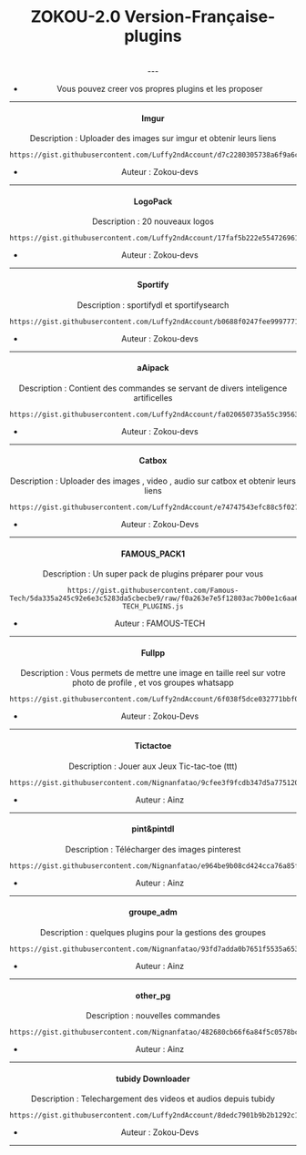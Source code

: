 <h1 align="center"> ZOKOU-2.0 Version-Française-plugins </h1>
<div align="center">
<br /> 
---

- Vous pouvez creer vos propres plugins et les proposer

---


<h4 align="center"> Imgur </h1>

  Description : Uploader des images sur imgur et obtenir leurs liens

```
https://gist.githubusercontent.com/Luffy2ndAccount/d7c2280305738a6f9a6c2c60b1bab8f9/raw/2af46631ae25eed65044311b3065c0100dac7e85/imgurVF.js
```
- Auteur : Zokou-devs
---


<h4 align="center"> LogoPack </h1>

  Description : 20 nouveaux logos

```
https://gist.githubusercontent.com/Luffy2ndAccount/17faf5b222e554726961e8a0d6b5be72/raw/105db19b22d64d0837a5c3ac87d0eba518b1766a/logopackVF.js
```
- Auteur : Zokou-devs
---


<h4 align="center"> Sportify </h1>

  Description : sportifydl et sportifysearch

```
https://gist.githubusercontent.com/Luffy2ndAccount/b0688f0247fee99977719d67ded351a8/raw/7b04c87da956ddc3988df2d8de2bd878e0c6495d/sportifyVF.js
```
- Auteur : Zokou-devs
---


<h4 align="center"> aAipack </h1>

  Description : Contient des commandes se servant de divers inteligence artificelles

```
https://gist.githubusercontent.com/Luffy2ndAccount/fa020650735a55c39563cb6d2cbbb477/raw/5d5302dcfcc5b628984247a97104cba7ac782ff6/aipackVF.js
```
- Auteur : Zokou-devs
---


<h4 align="center"> Catbox </h1>

  Description : Uploader des images , video , audio sur catbox et obtenir leurs liens

```
https://gist.githubusercontent.com/Luffy2ndAccount/e74747543efc88c5f027b350fd644034/raw/c3bf520f9f25bd08f8915ae28a39f62edf3d8a71/catboxVF.js
```
- Auteur : Zokou-Devs
---


<h4 align="center"> FAMOUS_PACK1 </h1>

  Description : Un super pack de plugins préparer pour vous

```
https://gist.githubusercontent.com/Famous-Tech/5da335a245c92e6e3c5283da5cbecbe9/raw/f0a263e7e5f12803ac7b00e1c6aa6af9525e9796/FAMOUS-TECH_PLUGINS.js
```
- Auteur : FAMOUS-TECH
---


<h4 align="center"> Fullpp </h1>

  Description : Vous permets de mettre une image en taille reel sur votre photo de profile , et vos groupes whatsapp

```
https://gist.githubusercontent.com/Luffy2ndAccount/6f038f5dce032771bbf0a6ab88509e2c/raw/1b8285bf22963be908b6403295858180184d6f90/fullppVF.js
```
- Auteur : Zokou-Devs
---


<h4 align="center"> Tictactoe </h1>

  Description : Jouer aux Jeux Tic-tac-toe (ttt)

```
https://gist.githubusercontent.com/Nignanfatao/9cfee3f9fcdb347d5a775120fd83223d/raw/d4866966e9a450ba654b98562e56f4df2a2752e6/ttt.js
```
- Auteur : Ainz
---


<h4 align="center"> pint&pintdl </h1>

  Description : Télécharger des images pinterest

```
https://gist.githubusercontent.com/Nignanfatao/e964be9b08cd424cca76a85f4ced36d5/raw/d5a6ca19449fb672692b8186f8d5da8c2fc0e226/pinterest_&_pinterest_dl.js
```
- Auteur : Ainz
---


<h4 align="center"> groupe_adm </h1>

  Description : quelques plugins pour la gestions des groupes

```
https://gist.githubusercontent.com/Nignanfatao/93fd7adda0b7651f5535a653cb573eef/raw/2d1a7136b81a72d2bee69e9903ce51583dc207e3/groupe_new_pg.js
```
- Auteur : Ainz
---


<h4 align="center"> other_pg </h1>

  Description : nouvelles commandes

```
https://gist.githubusercontent.com/Nignanfatao/482680cb66f6a84f5c0578bc4b5bb9a5/raw/f6237b2f1ff563e1e6d969a36c1500e9b0381785/Other_plugin.js
```
- Auteur : Ainz
---


<h4 align="center"> tubidy Downloader </h1>

  Description : Telechargement des videos et audios depuis tubidy

```
https://gist.githubusercontent.com/Luffy2ndAccount/8dedc7901b9b2b1292c18da23477cab5/raw/1e9cf4e2d108087ca1081e823916c372cc918220/tubidyVF.js
```
- Auteur : Zokou-Devs
---